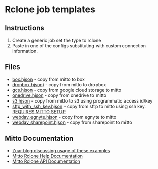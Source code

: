# Rclone job templates
  
## Instructions  
  
1. Create a generic job set the type to rclone  
2. Paste in one of the configs substituting with custom connection information.  

## Files  

- [box.hjson](box.hjson) - copy from mitto to box
- [dropbox.hjson](dropbox.hjson)) - copy from mitto to dropbox  
- [gcs.hjson](gcs.hjson) - copy from google cloud storage to mitto
- [onedrive.hjson](onedrive.hjson) - copy from onedrive to mitto  
- [s3.hjson](s3.hjson) - copy from mitto to s3 using programmatic access id/key  
- [sftp_with_ssh_key.hjson](sftp_with_ssh_key.hjson) - copy from sftp to mitto using ssh key. [REQUIRES MITTO SETUP](https://www.zuar.com/blog/mitto-and-rclone-custom-jobs/#sftp)  
- [webdav_egnyte.hjson](webdav_egnyte.hjson) - copy from egnyte to mitto  
- [webdav_sharepoint.hjson](webdav_sharepoint.hjson) - copy from sharepoint to mitto  
  
## Mitto Documentation  
  
- [Zuar blog discussing usage of these examples](https://www.zuar.com/blog/mitto-and-rclone-custom-jobs/)
- [Mitto Rclone Help Documentation](https://www.zuar.com/help/mitto/rclone/)  
- [Mitto Rclone API Documentation](https://www.zuar.com/api/mitto/plugin/rclone/)
  
